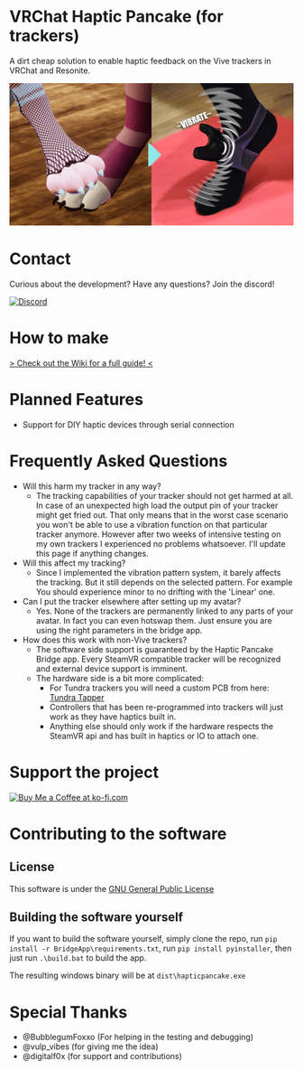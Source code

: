 # VRChat Haptic Pancake (for trackers)
A dirt cheap solution to enable haptic feedback on the Vive trackers in VRChat and Resonite.

[<img src="Images/promo.png">](https://youtu.be/c1JQpJwJ7_c)

# Contact

Curious about the development? Have any questions? Join the discord!

[![Discord](https://img.shields.io/badge/Discord-7289DA?style=for-the-badge&logo=discord&logoColor=white)](https://discord.gg/DEWbQHqbRS)

# How to make
[> Check out the Wiki for a full guide! <](https://github.com/Z4urce/VRC-Haptic-Pancake/wiki)

# Planned Features
- Support for DIY haptic devices through serial connection

# Frequently Asked Questions
- Will this harm my tracker in any way?
   - The tracking capabilities of your tracker should not get harmed at all. In case of an unexpected high load the output pin of your tracker might get fried out. That only means that in the worst case scenario you won't be able to use a vibration function on that particular tracker anymore. However after two weeks of intensive testing on my own trackers I experienced no problems whatsoever. I'll update this page if anything changes.
- Will this affect my tracking?
   - Since I implemented the vibration pattern system, it barely affects the tracking. But it still depends on the selected pattern. For example You should experience minor to no drifting with the 'Linear' one.
- Can I put the tracker elsewhere after setting up my avatar?
   - Yes. None of the trackers are permanently linked to any parts of your avatar. In fact you can even hotswap them. Just ensure you are using the right parameters in the bridge app. 
- How does this work with non-Vive trackers?
   - The software side support is guaranteed by the Haptic Pancake Bridge app. Every SteamVR compatible tracker will be recognized and external device support is imminent.
   - The hardware side is a bit more complicated:
       - For Tundra trackers you will need a custom PCB from here: [Tundra Tapper](https://github.com/nkotech/Tundra-Tapper)
       - Controllers that has been re-programmed into trackers will just work as they have haptics built in.
       - Anything else should only work if the hardware respects the SteamVR api and has built in haptics or IO to attach one.

# Support the project
<a href='https://ko-fi.com/Z4urce' target='_blank'><img height='35' style='border:0px;height:46px;' src='https://az743702.vo.msecnd.net/cdn/kofi3.png?v=0' border='0' alt='Buy Me a Coffee at ko-fi.com' />  </a>

# Contributing to the software

## License
This software is under the [GNU General Public License](LICENSE)

## Building the software yourself
If you want to build the software yourself, simply clone the repo, run `pip install -r BridgeApp\requirements.txt`, run `pip install pyinstaller`, then just run `.\build.bat` to build the app.

The resulting windows binary will be at `dist\hapticpancake.exe`

# Special Thanks
- @BubblegumFoxxo (For helping in the testing and debugging)
- @vulp_vibes (for giving me the idea)
- @digitalf0x (for support and contributions)
